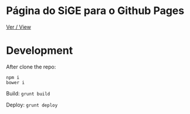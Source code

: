 
# Página do SiGE para o Github Pages

[Ver / View](http://comsolid.github.io/sige/)

# Development

After clone the repo:

~~~
npm i
bower i
~~~

Build: `grunt build`

Deploy: `grunt deploy`
